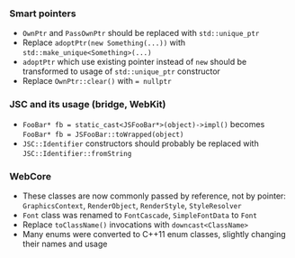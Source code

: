 ### Smart pointers
* `OwnPtr` and `PassOwnPtr` should be replaced with `std::unique_ptr`
* Replace `adoptPtr(new Something(...))` with `std::make_unique<Something>(...)`
* `adoptPtr` which use existing pointer instead of `new` should be transformed to usage of `std::unique_ptr` constructor
* Replace `OwnPtr::clear()` with `= nullptr`

### JSC and its usage (bridge, WebKit)
* `FooBar* fb = static_cast<JSFooBar*>(object)->impl()` becomes `FooBar* fb = JSFooBar::toWrapped(object)`
* `JSC::Identifier` constructors should probably be replaced with `JSC::Identifier::fromString`

### WebCore
* These classes are now commonly passed by reference, not by pointer: `GraphicsContext`, `RenderObject`, `RenderStyle`, `StyleResolver`
* `Font` class was renamed to `FontCascade`, `SimpleFontData` to `Font`
* Replace `toClassName()` invocations with `downcast<ClassName>`
* Many enums were converted to C++11 enum classes, slightly changing their names and usage